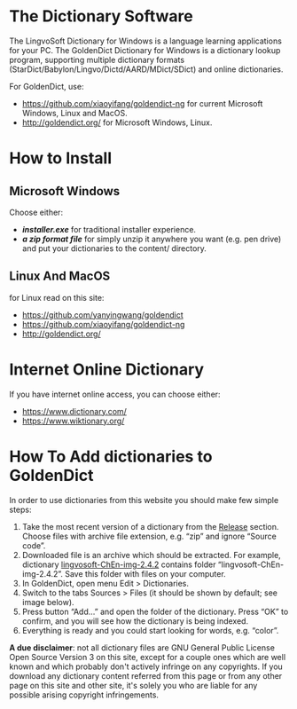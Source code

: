 # The Dictionary Software
The LingvoSoft Dictionary for Windows is a language learning applications for your PC.
The GoldenDict Dictionary for Windows is a dictionary lookup program, supporting multiple dictionary formats (StarDict/Babylon/Lingvo/Dictd/AARD/MDict/SDict) and online dictionaries.

For GoldenDict, use:
- https://github.com/xiaoyifang/goldendict-ng for current Microsoft Windows, Linux and MacOS.
- http://goldendict.org/ for Microsoft Windows, Linux.

# How to Install
## Microsoft Windows
Choose either:

- ***installer.exe*** for traditional installer experience.
- ***a zip format file*** for simply unzip it anywhere you want (e.g. pen drive) and put your dictionaries to the content/ directory.

## Linux And MacOS
for Linux read on this site: 
- https://github.com/yanyingwang/goldendict
- https://github.com/xiaoyifang/goldendict-ng
- http://goldendict.org/

# Internet Online Dictionary
If you have internet online access, you can choose either:
- https://www.dictionary.com/
- https://www.wiktionary.org/

# How To Add dictionaries to GoldenDict

In order to use dictionaries from this website you should make few simple steps:

1.  Take the most recent version of a dictionary from the [Release](https://github.com/programmerbiasa/dictionary-and-grammar-1/releases) section. Choose files with archive file extension, e.g. “zip” and ignore “Source code”.
2.  Downloaded file is an archive which should be extracted. For example, dictionary [lingvosoft-ChEn-img-2.4.2](https://github.com/programmerbiasa/dictionary-and-grammar-1/releases/download/lingvosoftdict/lingvosoft-ChEn-img-2.4.2.dsl.dz) contains folder “lingvosoft-ChEn-img-2.4.2”. Save this folder with files on your computer.
3.  In GoldenDict, open menu Edit > Dictionaries.
4.  Switch to the tabs Sources > Files (it should be shown by default; see image below).
5.  Press button “Add…” and open the folder of the dictionary. Press “OK” to confirm, and you will see how the dictionary is being indexed.
6.  Everything is ready and you could start looking for words, e.g. “color”.

**A due disclaimer**: not all dictionary files are GNU General Public License Open Source Version 3 on this site, except for a couple ones which are well known and which probably don't actively infringe on any copyrights. If you download any dictionary content referred from this page or from any other page on this site and other site, it's solely you who are liable for any possible arising copyright infringements.
